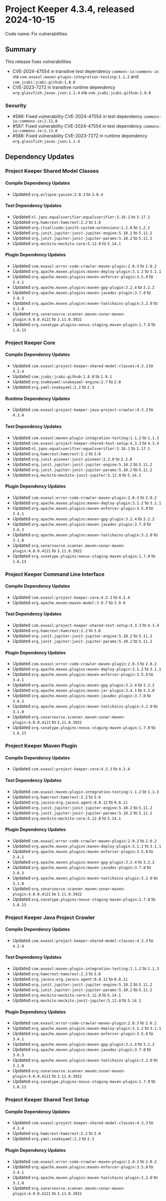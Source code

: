 # Project Keeper 4.3.4, released 2024-10-15

Code name: Fix vulnerabilities

## Summary

This release fixes vulnerabilities
* CVE-2024-47554 in transitive test dependency `commons-io:commons-io` via `com.exasol:maven-plugin-integration-testing:1.1.2` and `com.jcabi:jcabi-github:1.8.0`
* CVE-2023-7272 in transitive runtime dependency `org.glassfish:javax.json:1.1.4` via `com.jcabi:jcabi-github:1.8.0`

### Security

* #586: Fixed vulnerability CVE-2024-47554 in test dependency `commons-io:commons-io:2.11.0`
* #587: Fixed vulnerability CVE-2024-47554 in test dependency `commons-io:commons-io:2.13.0`
* #588: Fixed vulnerability CVE-2023-7272 in runtime dependency `org.glassfish:javax.json:1.1.4`

## Dependency Updates

### Project Keeper Shared Model Classes

#### Compile Dependency Updates

* Updated `org.eclipse:yasson:3.0.3` to `3.0.4`

#### Test Dependency Updates

* Updated `nl.jqno.equalsverifier:equalsverifier:3.16.1` to `3.17.1`
* Updated `org.hamcrest:hamcrest:2.2` to `3.0`
* Updated `org.itsallcode:junit5-system-extensions:1.2.0` to `1.2.2`
* Updated `org.junit.jupiter:junit-jupiter-engine:5.10.2` to `5.11.2`
* Updated `org.junit.jupiter:junit-jupiter-params:5.10.2` to `5.11.2`
* Updated `org.mockito:mockito-core:5.12.0` to `5.14.1`

#### Plugin Dependency Updates

* Updated `com.exasol:error-code-crawler-maven-plugin:2.0.3` to `2.0.2`
* Updated `org.apache.maven.plugins:maven-deploy-plugin:3.1.2` to `3.1.1`
* Updated `org.apache.maven.plugins:maven-enforcer-plugin:3.5.0` to `3.4.1`
* Updated `org.apache.maven.plugins:maven-gpg-plugin:3.2.4` to `3.2.2`
* Updated `org.apache.maven.plugins:maven-javadoc-plugin:3.7.0` to `3.6.3`
* Updated `org.apache.maven.plugins:maven-toolchains-plugin:3.2.0` to `3.1.0`
* Updated `org.sonarsource.scanner.maven:sonar-maven-plugin:4.0.0.4121` to `3.11.0.3922`
* Updated `org.sonatype.plugins:nexus-staging-maven-plugin:1.7.0` to `1.6.13`

### Project Keeper Core

#### Compile Dependency Updates

* Updated `com.exasol:project-keeper-shared-model-classes:4.3.3` to `4.3.4`
* Updated `com.jcabi:jcabi-github:1.8.0` to `1.9.1`
* Updated `org.snakeyaml:snakeyaml-engine:2.7` to `2.8`
* Updated `org.yaml:snakeyaml:2.2` to `2.3`

#### Runtime Dependency Updates

* Updated `com.exasol:project-keeper-java-project-crawler:4.3.3` to `4.3.4`

#### Test Dependency Updates

* Updated `com.exasol:maven-plugin-integration-testing:1.1.2` to `1.1.3`
* Updated `com.exasol:project-keeper-shared-test-setup:4.3.3` to `4.3.4`
* Updated `nl.jqno.equalsverifier:equalsverifier:3.16.1` to `3.17.1`
* Updated `org.hamcrest:hamcrest:2.2` to `3.0`
* Updated `org.junit-pioneer:junit-pioneer:2.2.0` to `2.3.0`
* Updated `org.junit.jupiter:junit-jupiter-engine:5.10.2` to `5.11.2`
* Updated `org.junit.jupiter:junit-jupiter-params:5.10.2` to `5.11.2`
* Updated `org.mockito:mockito-junit-jupiter:5.12.0` to `5.14.1`

#### Plugin Dependency Updates

* Updated `com.exasol:error-code-crawler-maven-plugin:2.0.3` to `2.0.2`
* Updated `org.apache.maven.plugins:maven-deploy-plugin:3.1.2` to `3.1.1`
* Updated `org.apache.maven.plugins:maven-enforcer-plugin:3.5.0` to `3.4.1`
* Updated `org.apache.maven.plugins:maven-gpg-plugin:3.2.4` to `3.2.2`
* Updated `org.apache.maven.plugins:maven-javadoc-plugin:3.7.0` to `3.6.3`
* Updated `org.apache.maven.plugins:maven-toolchains-plugin:3.2.0` to `3.1.0`
* Updated `org.sonarsource.scanner.maven:sonar-maven-plugin:4.0.0.4121` to `3.11.0.3922`
* Updated `org.sonatype.plugins:nexus-staging-maven-plugin:1.7.0` to `1.6.13`

### Project Keeper Command Line Interface

#### Compile Dependency Updates

* Updated `com.exasol:project-keeper-core:4.3.3` to `4.3.4`
* Updated `org.apache.maven:maven-model:3.9.7` to `3.9.9`

#### Test Dependency Updates

* Updated `com.exasol:project-keeper-shared-test-setup:4.3.3` to `4.3.4`
* Updated `org.hamcrest:hamcrest:2.2` to `3.0`
* Updated `org.junit.jupiter:junit-jupiter-engine:5.10.2` to `5.11.2`
* Updated `org.junit.jupiter:junit-jupiter-params:5.10.2` to `5.11.2`

#### Plugin Dependency Updates

* Updated `com.exasol:error-code-crawler-maven-plugin:2.0.3` to `2.0.2`
* Updated `org.apache.maven.plugins:maven-deploy-plugin:3.1.2` to `3.1.1`
* Updated `org.apache.maven.plugins:maven-enforcer-plugin:3.5.0` to `3.4.1`
* Updated `org.apache.maven.plugins:maven-gpg-plugin:3.2.4` to `3.2.2`
* Updated `org.apache.maven.plugins:maven-jar-plugin:3.4.1` to `3.3.0`
* Updated `org.apache.maven.plugins:maven-javadoc-plugin:3.7.0` to `3.6.3`
* Updated `org.apache.maven.plugins:maven-toolchains-plugin:3.2.0` to `3.1.0`
* Updated `org.sonarsource.scanner.maven:sonar-maven-plugin:4.0.0.4121` to `3.11.0.3922`
* Updated `org.sonatype.plugins:nexus-staging-maven-plugin:1.7.0` to `1.6.13`

### Project Keeper Maven Plugin

#### Compile Dependency Updates

* Updated `com.exasol:project-keeper-core:4.3.3` to `4.3.4`

#### Test Dependency Updates

* Updated `com.exasol:maven-plugin-integration-testing:1.1.2` to `1.1.3`
* Updated `org.hamcrest:hamcrest:2.2` to `3.0`
* Updated `org.jacoco:org.jacoco.agent:0.8.12` to `0.8.11`
* Updated `org.junit.jupiter:junit-jupiter-engine:5.10.2` to `5.11.2`
* Updated `org.junit.jupiter:junit-jupiter-params:5.10.2` to `5.11.2`
* Updated `org.mockito:mockito-core:5.12.0` to `5.14.1`

#### Plugin Dependency Updates

* Updated `com.exasol:error-code-crawler-maven-plugin:2.0.3` to `2.0.2`
* Updated `org.apache.maven.plugins:maven-deploy-plugin:3.1.2` to `3.1.1`
* Updated `org.apache.maven.plugins:maven-enforcer-plugin:3.5.0` to `3.4.1`
* Updated `org.apache.maven.plugins:maven-gpg-plugin:3.2.4` to `3.2.2`
* Updated `org.apache.maven.plugins:maven-javadoc-plugin:3.7.0` to `3.6.3`
* Updated `org.apache.maven.plugins:maven-toolchains-plugin:3.2.0` to `3.1.0`
* Updated `org.sonarsource.scanner.maven:sonar-maven-plugin:4.0.0.4121` to `3.11.0.3922`
* Updated `org.sonatype.plugins:nexus-staging-maven-plugin:1.7.0` to `1.6.13`

### Project Keeper Java Project Crawler

#### Compile Dependency Updates

* Updated `com.exasol:project-keeper-shared-model-classes:4.3.3` to `4.3.4`

#### Test Dependency Updates

* Updated `com.exasol:maven-plugin-integration-testing:1.1.2` to `1.1.3`
* Updated `org.hamcrest:hamcrest:2.2` to `3.0`
* Updated `org.jacoco:org.jacoco.agent:0.8.12` to `0.8.11`
* Updated `org.junit.jupiter:junit-jupiter-engine:5.10.2` to `5.11.2`
* Updated `org.junit.jupiter:junit-jupiter-params:5.10.2` to `5.11.2`
* Updated `org.mockito:mockito-core:5.12.0` to `5.14.1`
* Updated `org.mockito:mockito-junit-jupiter:5.12.0` to `5.14.1`

#### Plugin Dependency Updates

* Updated `com.exasol:error-code-crawler-maven-plugin:2.0.3` to `2.0.2`
* Updated `org.apache.maven.plugins:maven-deploy-plugin:3.1.2` to `3.1.1`
* Updated `org.apache.maven.plugins:maven-enforcer-plugin:3.5.0` to `3.4.1`
* Updated `org.apache.maven.plugins:maven-gpg-plugin:3.2.4` to `3.2.2`
* Updated `org.apache.maven.plugins:maven-javadoc-plugin:3.7.0` to `3.6.3`
* Updated `org.apache.maven.plugins:maven-toolchains-plugin:3.2.0` to `3.1.0`
* Updated `org.sonarsource.scanner.maven:sonar-maven-plugin:4.0.0.4121` to `3.11.0.3922`
* Updated `org.sonatype.plugins:nexus-staging-maven-plugin:1.7.0` to `1.6.13`

### Project Keeper Shared Test Setup

#### Compile Dependency Updates

* Updated `com.exasol:project-keeper-shared-model-classes:4.3.3` to `4.3.4`
* Updated `org.hamcrest:hamcrest:2.2` to `3.0`
* Updated `org.yaml:snakeyaml:2.2` to `2.3`

#### Plugin Dependency Updates

* Updated `com.exasol:error-code-crawler-maven-plugin:2.0.3` to `2.0.2`
* Updated `org.apache.maven.plugins:maven-enforcer-plugin:3.5.0` to `3.4.1`
* Updated `org.apache.maven.plugins:maven-toolchains-plugin:3.2.0` to `3.1.0`
* Updated `org.sonarsource.scanner.maven:sonar-maven-plugin:4.0.0.4121` to `3.11.0.3922`
